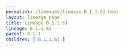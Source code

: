 ```yaml
---
permalink: /lineages/lineage_B.1.1.61.html
layout: lineage_page
title: Lineage B.1.1.61
lineage: B.1.1.61
parent: B.1.1
children: ['B.1.1.61']
---
```

